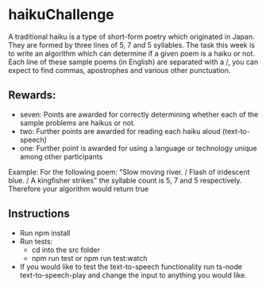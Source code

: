 # haikuChallenge

A traditional haiku is a type of short-form poetry which originated in Japan. They are formed by three lines of 5, 7 and 5 syllables. The task this week is to write an algorithm which can determine if a given poem is a haiku or not. Each line of these sample poems (in English) are separated with a /, you can expect to find commas, apostrophes and various other punctuation.

## Rewards:

- seven: Points are awarded for correctly determining whether each of the sample problems are haikus or not.
- two: Further points are awarded for reading each haiku aloud (text-to-speech)
- one: Further point is awarded for using a language or technology unique among other participants

Example:
For the following poem:
"Slow moving river. / Flash of iridescent blue. / A kingfisher strikes"
the syllable count is 5, 7 and 5 respectively. Therefore your algorithm would return true

## Instructions

- Run npm install
- Run tests:
  - cd into the src folder
  - npm run test or npm run test:watch
- If you would like to test the text-to-speech functionality run ts-node text-to-speech-play and change the input to anything you would like.
